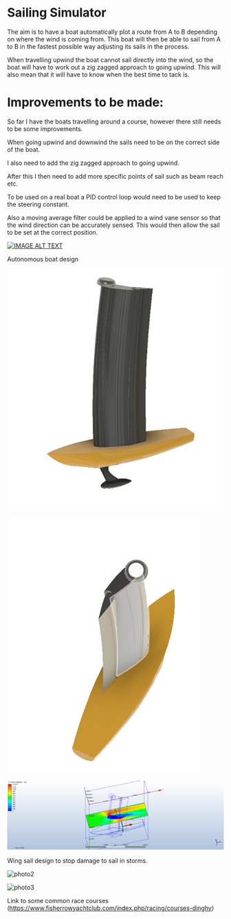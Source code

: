 
# Sailing Simulator

The aim is to have a boat automatically plot a route from A to B depending on where the wind is coming from. This boat will 
then be able to sail from A to B in the fastest possible way adjusting its sails in the process.

When travelling upwind the boat cannot sail directly into the wind, so the boat will have to work out a zig zagged approach to going upwind.
This will also mean that it will have to know when the best time to tack is.

# Improvements to be made:

So far I have the boats travelling around a course, however there still needs to be some improvements. 

When going upwind and downwind the sails need 
to be on the correct side of the boat. 

I also need to add the zig zagged approach to going upwind.

After this I then need to add more specific points of sail such as beam reach etc.

To be used on a real boat a PID control loop would need to be used to keep the steering constant.

Also a moving average filter could be applied to a wind vane sensor so that the wind direction can be accurately sensed. This would then 
allow the sail to be set at the correct position.

[![IMAGE ALT TEXT](https://img.youtube.com/vi/z4esDaaClTE/hqdefault.jpg)](https://www.youtube.com/watch?v=z4esDaaClTE)

Autonomous boat design

![Photo1](https://github.com/mbh1620/sailing_sim/blob/master/design1.png)

![phot1.2](https://github.com/mbh1620/sailing_sim/blob/master/design2.png)

![phot1.2](https://github.com/mbh1620/sailing_sim/blob/master/CFD.png)

Wing sail design to stop damage to sail in storms.

![photo2](https://github.com/mbh1620/sailing_sim/blob/master/sailing.gif)

![photo3](https://safe-skipper.com/wp-content/uploads/2019/06/36.1_Points-of-sail-1.jpg)

Link to some common race courses (https://www.fisherrowyachtclub.com/index.php/racing/courses-dinghy)
